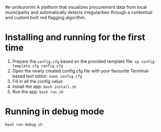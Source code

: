 #e-prokurorimi
A platform that visualizes procurement data from local municipality and 
automatically detects irregularities through a contextual and custom built red flagging algorithm.

# Installing and running for the first time
1. Prepare the `config.cfg` based on the provided template file: `cp config-template.cfg config.cfg`
2. Open the newly created config.cfg file with your favourite Terminal-based text editor: `nano config.cfg`
3. Fill in all the config value.
4. Install the app: `bash install.sh`
6. Run the app: `bash run.sh`

# Running in debug mode
`bash run-debug.sh`